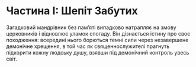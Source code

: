# Частина І: Шепіт Забутих

Загадковий мандрівник без пам’яті випадково натрапляє на змову церковників і відновлює уламок спогаду. Він дізнається істину про своє походження: всередині нього борються темні сили через незавершене демонічне хрещення, в той час як священнослужителі прагнуть підкорити кожну людську душу, взявши під демонічний контроль увесь світ.